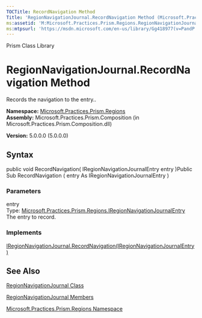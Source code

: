 ```yaml
---
TOCTitle: RecordNavigation Method
Title: 'RegionNavigationJournal.RecordNavigation Method (Microsoft.Practices.Prism.Regions)'
ms:assetid: 'M:Microsoft.Practices.Prism.Regions.RegionNavigationJournal.RecordNavigation(Microsoft.Practices.Prism.Regions.IRegionNavigationJournalEntry)'
ms:mtpsurl: 'https://msdn.microsoft.com/en-us/library/Gg418977(v=PandP.50)'
---
```


Prism Class Library

RegionNavigationJournal.RecordNavigation Method
===================================================

Records the navigation to the entry..

**Namespace:** [Microsoft.Practices.Prism.Regions](https://msdn.microsoft.com/n:microsoft.practices.prism.regions)
**Assembly:** Microsoft.Practices.Prism.Composition (in Microsoft.Practices.Prism.Composition.dll)

**Version:** 5.0.0.0 (5.0.0.0)

## Syntax


<span id="syntaxToggle"></span>public void RecordNavigation( IRegionNavigationJournalEntry entry )Public Sub RecordNavigation ( entry As IRegionNavigationJournalEntry )

### Parameters

entry  
Type: [Microsoft.Practices.Prism.Regions.IRegionNavigationJournalEntry](https://msdn.microsoft.com/t:microsoft.practices.prism.regions.iregionnavigationjournalentry)
The entry to record.

### Implements

[IRegionNavigationJournal.RecordNavigation(IRegionNavigationJournalEntry)](https://msdn.microsoft.com/m:microsoft.practices.prism.regions.iregionnavigationjournal.recordnavigation(microsoft.practices.prism.regions.iregionnavigationjournalentry))

See Also
--------


[RegionNavigationJournal Class](https://msdn.microsoft.com/t:microsoft.practices.prism.regions.regionnavigationjournal)

[RegionNavigationJournal Members](https://msdn.microsoft.com/allmembers.t:microsoft.practices.prism.regions.regionnavigationjournal)

[Microsoft.Practices.Prism.Regions Namespace](https://msdn.microsoft.com/n:microsoft.practices.prism.regions)
